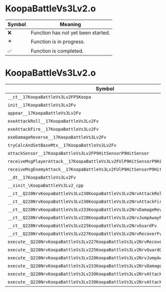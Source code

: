 # KoopaBattleVs3Lv2.o
| Symbol | Meaning 
| ------------- | ------------- 
| :x: | Function has not yet been started. 
| :eight_pointed_black_star: | Function is in progress. 
| :white_check_mark: | Function is completed. 


# KoopaBattleVs3Lv2.o
| Symbol | Decompiled? |
| ------------- | ------------- |
| `__ct__17KoopaBattleVs3Lv2FP5Koopa` | :x: |
| `init__17KoopaBattleVs3Lv2Fv` | :x: |
| `appear__17KoopaBattleVs3Lv2Fv` | :x: |
| `exeAttackRoll__17KoopaBattleVs3Lv2Fv` | :x: |
| `exeAttackFire__17KoopaBattleVs3Lv2Fv` | :x: |
| `exeDamageReverse__17KoopaBattleVs3Lv2Fv` | :x: |
| `tryCalcAndSetBaseMtx__17KoopaBattleVs3Lv2Fv` | :x: |
| `attackSensor__17KoopaBattleVs3Lv2FP9HitSensorP9HitSensor` | :x: |
| `receiveMsgPlayerAttack__17KoopaBattleVs3Lv2FUlP9HitSensorP9HitSensor` | :x: |
| `receiveMsgEnemyAttack__17KoopaBattleVs3Lv2FUlP9HitSensorP9HitSensor` | :x: |
| `__dt__17KoopaBattleVs3Lv2Fv` | :x: |
| `__sinit_\KoopaBattleVs3Lv2_cpp` | :x: |
| `__ct__Q220NrvKoopaBattleVs3Lv230KoopaBattleVs3Lv2NrvAttackRollFv` | :x: |
| `__ct__Q220NrvKoopaBattleVs3Lv230KoopaBattleVs3Lv2NrvAttackFireFv` | :x: |
| `__ct__Q220NrvKoopaBattleVs3Lv233KoopaBattleVs3Lv2NrvDamageReverseFv` | :x: |
| `__ct__Q220NrvKoopaBattleVs3Lv228KoopaBattleVs3Lv2NrvJumpAwayFv` | :x: |
| `__ct__Q220NrvKoopaBattleVs3Lv225KoopaBattleVs3Lv2NrvGuardFv` | :x: |
| `__ct__Q220NrvKoopaBattleVs3Lv227KoopaBattleVs3Lv2NrvRecoverFv` | :x: |
| `execute__Q220NrvKoopaBattleVs3Lv227KoopaBattleVs3Lv2NrvRecoverCFP5Spine` | :x: |
| `execute__Q220NrvKoopaBattleVs3Lv225KoopaBattleVs3Lv2NrvGuardCFP5Spine` | :x: |
| `execute__Q220NrvKoopaBattleVs3Lv228KoopaBattleVs3Lv2NrvJumpAwayCFP5Spine` | :x: |
| `execute__Q220NrvKoopaBattleVs3Lv233KoopaBattleVs3Lv2NrvDamageReverseCFP5Spine` | :x: |
| `execute__Q220NrvKoopaBattleVs3Lv230KoopaBattleVs3Lv2NrvAttackFireCFP5Spine` | :x: |
| `execute__Q220NrvKoopaBattleVs3Lv230KoopaBattleVs3Lv2NrvAttackRollCFP5Spine` | :x: |
